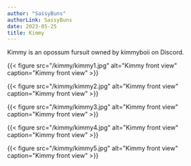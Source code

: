 ```yaml
---
author: "SassyBuns"
authorLink: SassyBuns
date: 2023-05-25
title: Kimmy
---
```


Kimmy is an opossum fursuit owned by kimmyboii on Discord.

{{< figure src="/kimmy/kimmy1.jpg" alt="Kimmy front view" caption="Kimmy front view" >}}

{{< figure src="/kimmy/kimmy2.jpg" alt="Kimmy front view" caption="Kimmy front view" >}}

{{< figure src="/kimmy/kimmy3.jpg" alt="Kimmy front view" caption="Kimmy front view" >}}

{{< figure src="/kimmy/kimmy4.jpg" alt="Kimmy front view" caption="Kimmy front view" >}}

{{< figure src="/kimmy/kimmy5.jpg" alt="Kimmy front view" caption="Kimmy front view" >}}